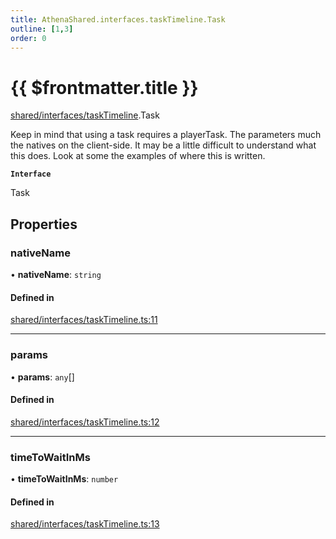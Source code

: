 ```yaml
---
title: AthenaShared.interfaces.taskTimeline.Task
outline: [1,3]
order: 0
---
```


# {{ $frontmatter.title }}


[shared/interfaces/taskTimeline](../modules/shared_interfaces_taskTimeline.md).Task

Keep in mind that using a task requires a playerTask.
The parameters much the natives on the client-side.
It may be a little difficult to understand what this does.
Look at some the examples of where this is written.

**`Interface`**

Task

## Properties

### nativeName

• **nativeName**: `string`

#### Defined in

[shared/interfaces/taskTimeline.ts:11](https://github.com/Stuyk/altv-athena/blob/55b6185/src/core/shared/interfaces/taskTimeline.ts#L11)

___

### params

• **params**: `any`[]

#### Defined in

[shared/interfaces/taskTimeline.ts:12](https://github.com/Stuyk/altv-athena/blob/55b6185/src/core/shared/interfaces/taskTimeline.ts#L12)

___

### timeToWaitInMs

• **timeToWaitInMs**: `number`

#### Defined in

[shared/interfaces/taskTimeline.ts:13](https://github.com/Stuyk/altv-athena/blob/55b6185/src/core/shared/interfaces/taskTimeline.ts#L13)
